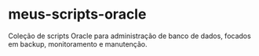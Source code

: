 # meus-scripts-oracle
Coleção de scripts Oracle para administração de banco de dados, focados em backup, monitoramento e manutenção.

